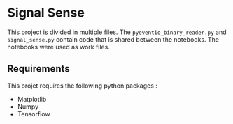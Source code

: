 # Signal Sense
This project is divided in multiple files.
The `pyeventio_binary_reader.py` and `signal_sense.py` contain code that is shared between the notebooks.
The notebooks were used as work files.

## Requirements
This projet requires the following python packages :
- Matplotlib
- Numpy
- Tensorflow



